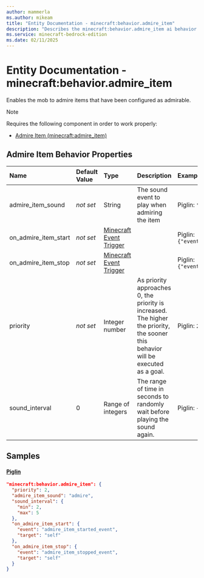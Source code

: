 ```yaml
---
author: mammerla
ms.author: mikeam
title: "Entity Documentation - minecraft:behavior.admire_item"
description: "Describes the minecraft:behavior.admire_item ai behavior component"
ms.service: minecraft-bedrock-edition
ms.date: 02/11/2025 
---
```


# Entity Documentation - minecraft:behavior.admire_item

Enables the mob to admire items that have been configured as admirable.

> [!Note]
> Requires the following component in order to work properly:
> 
> * [Admire Item (minecraft:admire_item)](../EntityComponents/minecraftComponent_admire_item.md)
> 

## Admire Item Behavior Properties

|Name       |Default Value |Type |Description |Example Values |
|:----------|:-------------|:----|:-----------|:------------- |
| admire_item_sound | *not set* | String | The sound event to play when admiring the item | Piglin: `"admire"` | 
| on_admire_item_start | *not set* | [Minecraft Event Trigger](../Definitions/NestedTables/triggers.md) |  | Piglin: `{"event":"admire_item_started_event","target":"self"}` | 
| on_admire_item_stop | *not set* | [Minecraft Event Trigger](../Definitions/NestedTables/triggers.md) |  | Piglin: `{"event":"admire_item_stopped_event","target":"self"}` | 
| priority | *not set* | Integer number | As priority approaches 0, the priority is increased. The higher the priority, the sooner this behavior will be executed as a goal. | Piglin: `2` | 
| sound_interval | 0 | Range of integers | The range of time in seconds to randomly wait before playing the sound again. | Piglin: `{"min":2,"max":5}` | 

## Samples

#### [Piglin](https://github.com/Mojang/bedrock-samples/tree/preview/behavior_pack/entities/piglin.json)


```json
"minecraft:behavior.admire_item": {
  "priority": 2,
  "admire_item_sound": "admire",
  "sound_interval": {
    "min": 2,
    "max": 5
  },
  "on_admire_item_start": {
    "event": "admire_item_started_event",
    "target": "self"
  },
  "on_admire_item_stop": {
    "event": "admire_item_stopped_event",
    "target": "self"
  }
}
```

